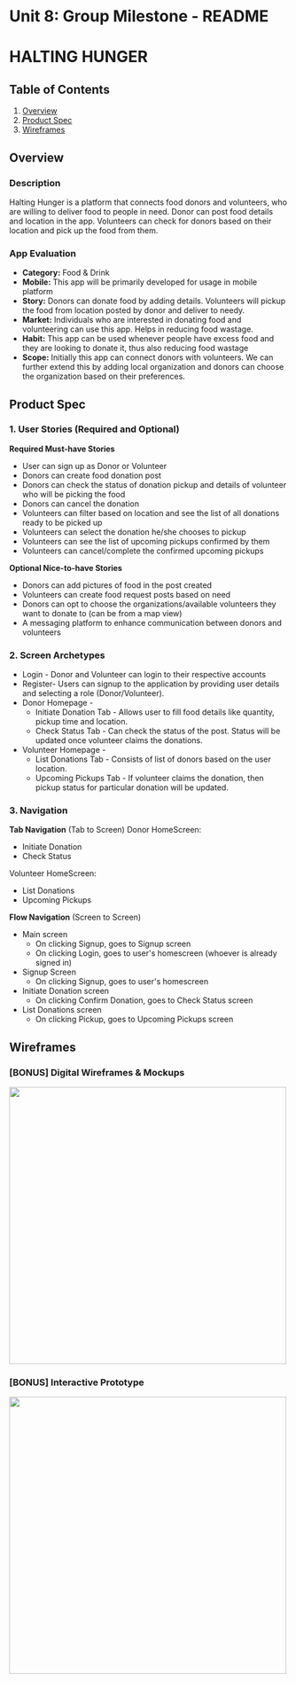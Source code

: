 Unit 8: Group Milestone - README
===

# HALTING HUNGER

## Table of Contents
1. [Overview](#Overview)
1. [Product Spec](#Product-Spec)
1. [Wireframes](#Wireframes)

## Overview
### Description
Halting Hunger is a platform that connects food donors and volunteers, who are willing to deliver food to people in need. Donor can post food details and location in the app. Volunteers can check for donors based on their location and pick up the food from them. 

### App Evaluation
- **Category:** Food & Drink
- **Mobile:** This app will be primarily developed for usage in mobile platform
- **Story:** Donors can donate food by adding details. Volunteers will pickup the food from location posted by donor and deliver to needy.
- **Market:** Individuals who are interested in donating food and volunteering can use this app. Helps in reducing food wastage.
- **Habit:** This app can be used whenever people have excess food and they are looking to donate it, thus also reducing food wastage
- **Scope:** Initially this app can connect donors with volunteers. We can further extend this by adding local organization and donors can choose the organization based on their preferences. 

## Product Spec
### 1. User Stories (Required and Optional)

**Required Must-have Stories**

* User can sign up as Donor or Volunteer
* Donors can create food donation post
* Donors can check the status of donation pickup and details of volunteer who will be picking the food
* Donors can cancel the donation
* Volunteers can filter based on location and see the list of all donations ready to be picked up
* Volunteers can select the donation he/she chooses to pickup
* Volunteers can see the list of upcoming pickups confirmed by them
* Volunteers can cancel/complete the confirmed upcoming pickups

**Optional Nice-to-have Stories**

* Donors can add pictures of food in the post created
* Volunteers can create food request posts based on need
* Donors can opt to choose the organizations/available volunteers they want to donate to (can be from a map view)
* A messaging platform to enhance communication between donors and volunteers


### 2. Screen Archetypes

* Login - Donor and Volunteer can login to their respective accounts
* Register- Users can signup to the application by providing user details and selecting a role (Donor/Volunteer).
* Donor Homepage - 
    * Initiate Donation Tab - Allows user to fill food details like quantity, pickup time and location.
    * Check Status Tab - Can check the status of the post.  Status will be updated once volunteer claims the donations.
* Volunteer Homepage - 
    * List Donations Tab - Consists of list of donors based on the user location.
    * Upcoming Pickups Tab - If volunteer claims the donation, then pickup status for particular donation will be updated.

### 3. Navigation

**Tab Navigation** (Tab to Screen)
Donor HomeScreen:
* Initiate Donation
* Check Status

Volunteer HomeScreen:
* List Donations
* Upcoming Pickups

**Flow Navigation** (Screen to Screen)
* Main screen
   * On clicking Signup, goes to Signup screen
   * On clicking Login, goes to user's homescreen (whoever is already signed in)
* Signup Screen
   * On clicking Signup, goes to user's homescreen
* Initiate Donation screen
   * On clicking Confirm Donation, goes to Check Status screen
* List Donations screen
   * On clicking Pickup, goes to Upcoming Pickups screen

## Wireframes

### [BONUS] Digital Wireframes & Mockups
<img src="https://imgur.com/LqGncqp.jpg" height=500>

### [BONUS] Interactive Prototype
<img src="https://imgur.com/cGGnPMr.gif" width=500>